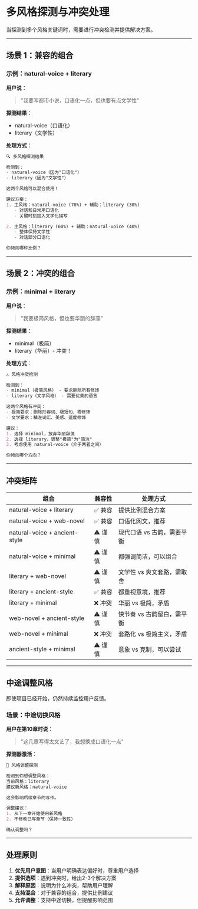 # 多风格探测与冲突处理

当探测到多个风格关键词时，需要进行冲突检测并提供解决方案。

---

## 场景 1：兼容的组合

### 示例：natural-voice + literary

**用户说**：
> "我要写都市小说，口语化一点，但也要有点文学性"

**探测结果**：
- natural-voice（口语化）
- literary（文学性）

**处理方式**：
```markdown
🔍 多风格探测结果

检测到：
- natural-voice（因为"口语化"）
- literary（因为"文学性"）

这两个风格可以混合使用！

建议方案：
1. 主风格：natural-voice (70%) + 辅助：literary (30%)
   - 对话和日常用口语化
   - 关键时刻加入文学化描写

2. 主风格：literary (60%) + 辅助：natural-voice (40%)
   - 整体保持文学性
   - 对话部分口语化

你倾向哪种比例？
```

---

## 场景 2：冲突的组合

### 示例：minimal + literary

**用户说**：
> "我要极简风格，但也要华丽的辞藻"

**探测结果**：
- minimal（极简）
- literary（华丽）- 冲突！

**处理方式**：
```markdown
⚠️ 风格冲突检测

检测到：
- minimal（极简风格） - 要求删除所有修饰
- literary（文学风格） - 需要优美的语言

这两个风格有冲突：
- 极简要求：删除形容词、极短句、零修饰
- 文学要求：精准词汇、美感、适度修饰

建议：
1. 选择 minimal，放弃华丽辞藻
2. 选择 literary，调整"极简"为"简洁"
3. 考虑使用 natural-voice（介于两者之间）

你倾向哪个方向？
```

---

## 冲突矩阵

| 组合 | 兼容性 | 处理方式 |
|------|--------|---------|
| natural-voice + literary | ✅ 兼容 | 提供比例混合方案 |
| natural-voice + web-novel | ✅ 兼容 | 口语化网文，推荐 |
| natural-voice + ancient-style | ⚠️ 谨慎 | 现代口语 vs 古韵，需要平衡 |
| natural-voice + minimal | ⚠️ 谨慎 | 都强调简洁，可以组合 |
| literary + web-novel | ⚠️ 谨慎 | 文学性 vs 爽文套路，需取舍 |
| literary + ancient-style | ✅ 兼容 | 都重视意境，推荐 |
| literary + minimal | ❌ 冲突 | 华丽 vs 极简，矛盾 |
| web-novel + ancient-style | ⚠️ 谨慎 | 快节奏 vs 古韵留白，需平衡 |
| web-novel + minimal | ❌ 冲突 | 套路化 vs 极简主义，矛盾 |
| ancient-style + minimal | ⚠️ 谨慎 | 意象 vs 克制，可以尝试 |

---

## 中途调整风格

即使项目已经开始，仍然持续监控用户反馈。

### 场景：中途切换风格

**用户在第10章时说**：
> "这几章写得太文艺了，我想换成口语化一点"

**探测器激活**：
```markdown
🎨 风格调整探测

检测到你想调整风格：
当前风格：literary
建议新风格：natural-voice

这会影响后续章节的写作。

调整建议：
1. 从下一章开始使用新风格
2. 不修改已写章节（保持一致性）

确认调整吗？
```

---

## 处理原则

1. **优先用户意图**：当用户明确表达偏好时，尊重用户选择
2. **提供选项**：遇到冲突时，给出2-3个解决方案
3. **解释原因**：说明为什么冲突，帮助用户理解
4. **支持混合**：对于兼容的组合，提供比例建议
5. **允许调整**：支持中途切换，但提醒影响范围
